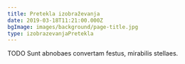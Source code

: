 ```yaml
---
title: Pretekla izobraževanja
date: 2019-03-18T11:21:00.000Z
bgImage: images/background/page-title.jpg
type: izobrazevanjaPretekla
---
```

TODO Sunt abnobaes convertam festus, mirabilis stellaes.

